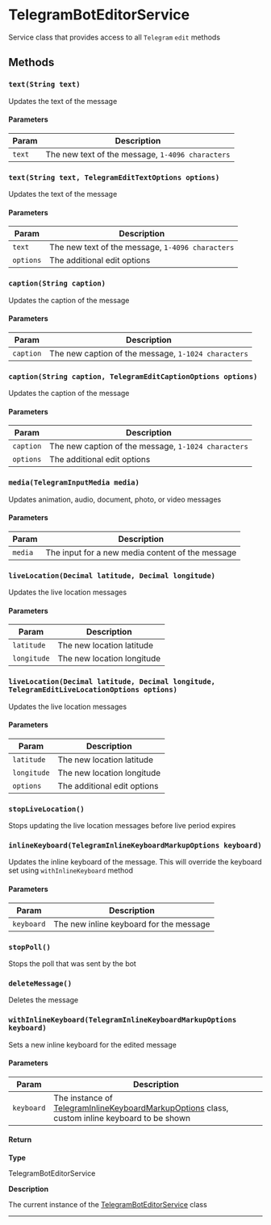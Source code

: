 # TelegramBotEditorService

Service class that provides access to all `Telegram` `edit` methods

## Methods

### `text(String text)`

Updates the text of the message

#### Parameters

| Param  | Description                                      |
| ------ | ------------------------------------------------ |
| `text` | The new text of the message, `1-4096 characters` |

### `text(String text, TelegramEditTextOptions options)`

Updates the text of the message

#### Parameters

| Param     | Description                                      |
| --------- | ------------------------------------------------ |
| `text`    | The new text of the message, `1-4096 characters` |
| `options` | The additional edit options                      |

### `caption(String caption)`

Updates the caption of the message

#### Parameters

| Param     | Description                                         |
| --------- | --------------------------------------------------- |
| `caption` | The new caption of the message, `1-1024 characters` |

### `caption(String caption, TelegramEditCaptionOptions options)`

Updates the caption of the message

#### Parameters

| Param     | Description                                         |
| --------- | --------------------------------------------------- |
| `caption` | The new caption of the message, `1-1024 characters` |
| `options` | The additional edit options                         |

### `media(TelegramInputMedia media)`

Updates animation, audio, document, photo, or video messages

#### Parameters

| Param   | Description                                      |
| ------- | ------------------------------------------------ |
| `media` | The input for a new media content of the message |

### `liveLocation(Decimal latitude, Decimal longitude)`

Updates the live location messages

#### Parameters

| Param       | Description                |
| ----------- | -------------------------- |
| `latitude`  | The new location latitude  |
| `longitude` | The new location longitude |

### `liveLocation(Decimal latitude, Decimal longitude, TelegramEditLiveLocationOptions options)`

Updates the live location messages

#### Parameters

| Param       | Description                 |
| ----------- | --------------------------- |
| `latitude`  | The new location latitude   |
| `longitude` | The new location longitude  |
| `options`   | The additional edit options |

### `stopLiveLocation()`

Stops updating the live location messages before live period expires

### `inlineKeyboard(TelegramInlineKeyboardMarkupOptions keyboard)`

Updates the inline keyboard of the message. This will override the keyboard set using `withInlineKeyboard` method

#### Parameters

| Param      | Description                             |
| ---------- | --------------------------------------- |
| `keyboard` | The new inline keyboard for the message |

### `stopPoll()`

Stops the poll that was sent by the bot

### `deleteMessage()`

Deletes the message

### `withInlineKeyboard(TelegramInlineKeyboardMarkupOptions keyboard)`

Sets a new inline keyboard for the edited message

#### Parameters

| Param      | Description                                                                                                                                            |
| ---------- | ------------------------------------------------------------------------------------------------------------------------------------------------------ |
| `keyboard` | The instance of [TelegramInlineKeyboardMarkupOptions](/types/Classes/TelegramInlineKeyboardMarkupOptions.md) class, custom inline keyboard to be shown |

#### Return

**Type**

TelegramBotEditorService

**Description**

The current instance of the [TelegramBotEditorService](/types/Classes/TelegramBotEditorService.md) class

---
